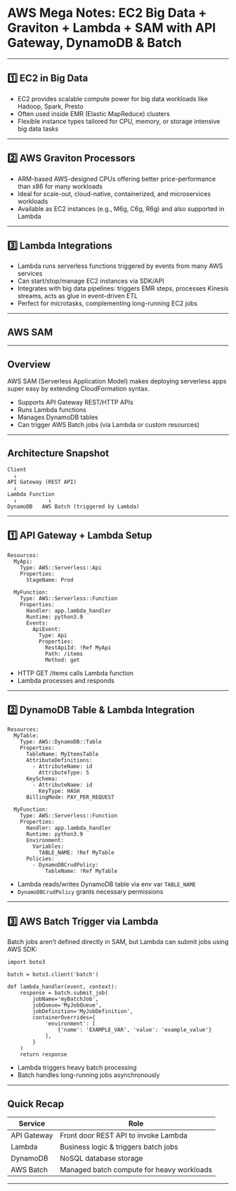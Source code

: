 # AWS Mega Notes: EC2 Big Data + Graviton + Lambda + SAM with API Gateway, DynamoDB & Batch

---

## 1️⃣ EC2 in Big Data

- EC2 provides scalable compute power for big data workloads like Hadoop, Spark, Presto  
- Often used inside EMR (Elastic MapReduce) clusters  
- Flexible instance types tailored for CPU, memory, or storage intensive big data tasks  

---

## 2️⃣ AWS Graviton Processors

- ARM-based AWS-designed CPUs offering better price-performance than x86 for many workloads  
- Ideal for scale-out, cloud-native, containerized, and microservices workloads  
- Available as EC2 instances (e.g., M6g, C6g, R6g) and also supported in Lambda  

---

## 3️⃣ Lambda Integrations

- Lambda runs serverless functions triggered by events from many AWS services  
- Can start/stop/manage EC2 instances via SDK/API  
- Integrates with big data pipelines: triggers EMR steps, processes Kinesis streams, acts as glue in event-driven ETL  
- Perfect for microtasks, complementing long-running EC2 jobs  

---

## AWS SAM 
---

## Overview

AWS SAM (Serverless Application Model) makes deploying serverless apps super easy by extending CloudFormation syntax.

- Supports API Gateway REST/HTTP APIs  
- Runs Lambda functions  
- Manages DynamoDB tables  
- Can trigger AWS Batch jobs (via Lambda or custom resources)

---

## Architecture Snapshot

~~~
Client
  ↓
API Gateway (REST API)
  ↓
Lambda Function
  ↓          ↓
DynamoDB   AWS Batch (triggered by Lambda)
~~~

---

## 1️⃣ API Gateway + Lambda Setup

~~~
Resources:
  MyApi:
    Type: AWS::Serverless::Api
    Properties:
      StageName: Prod

  MyFunction:
    Type: AWS::Serverless::Function
    Properties:
      Handler: app.lambda_handler
      Runtime: python3.9
      Events:
        ApiEvent:
          Type: Api
          Properties:
            RestApiId: !Ref MyApi
            Path: /items
            Method: get
~~~

- HTTP GET /items calls Lambda function  
- Lambda processes and responds  

---

## 2️⃣ DynamoDB Table & Lambda Integration

~~~
Resources:
  MyTable:
    Type: AWS::DynamoDB::Table
    Properties:
      TableName: MyItemsTable
      AttributeDefinitions:
        - AttributeName: id
          AttributeType: S
      KeySchema:
        - AttributeName: id
          KeyType: HASH
      BillingMode: PAY_PER_REQUEST

  MyFunction:
    Type: AWS::Serverless::Function
    Properties:
      Handler: app.lambda_handler
      Runtime: python3.9
      Environment:
        Variables:
          TABLE_NAME: !Ref MyTable
      Policies:
        - DynamoDBCrudPolicy:
            TableName: !Ref MyTable
~~~

- Lambda reads/writes DynamoDB table via env var `TABLE_NAME`  
- `DynamoDBCrudPolicy` grants necessary permissions  

---

## 3️⃣ AWS Batch Trigger via Lambda

Batch jobs aren’t defined directly in SAM, but Lambda can submit jobs using AWS SDK:

~~~
import boto3

batch = boto3.client('batch')

def lambda_handler(event, context):
    response = batch.submit_job(
        jobName='myBatchJob',
        jobQueue='MyJobQueue',
        jobDefinition='MyJobDefinition',
        containerOverrides={
            'environment': [
                {'name': 'EXAMPLE_VAR', 'value': 'example_value'}
            ],
        }
    )
    return response
~~~

- Lambda triggers heavy batch processing  
- Batch handles long-running jobs asynchronously  

---

## Quick Recap

| Service       | Role                                    |
|---------------|-----------------------------------------|
| API Gateway   | Front door REST API to invoke Lambda    |
| Lambda        | Business logic & triggers batch jobs    |
| DynamoDB      | NoSQL database storage                   |
| AWS Batch     | Managed batch compute for heavy workloads|

---

